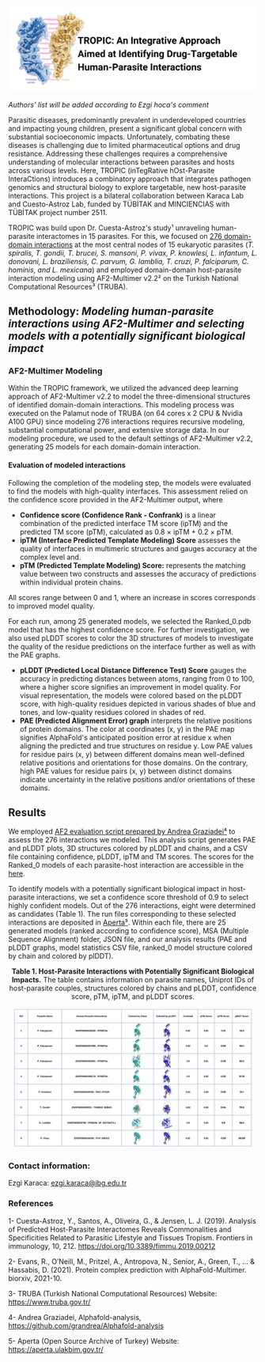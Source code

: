 <img width="1099" alt="github-title" src="Title-Tropic.png">

_Authors' list will be added according to Ezgi hoca's comment_



Parasitic diseases, predominantly prevalent in underdeveloped countries and impacting young children, present a significant global concern with substantial socioeconomic impacts. Unfortunately, combating these diseases is challenging due to limited pharmaceutical options and drug resistance. Addressing these challenges requires a comprehensive understanding of molecular interactions between parasites and hosts across various levels. Here, TROPIC (inTegRative hOst-Parasite InteraCtions) introduces a combinatory approach that integrates pathogen genomics and structural biology to explore targetable, new host-parasite interactions. This project is a bilateral collaboration between Karaca Lab and Cuesto-Astroz Lab, funded by TÜBİTAK and MINCIENCIAS with TÜBİTAK project number 2511.

TROPIC was build upon Dr. Cuesta-Astroz's study¹ unraveling human-parasite interactomes in 15 parasites. For this, we focused on [276 domain-domain interactions](https://github.com/beyzakaynarca/TROPIC/blob/main/Determined-human-parasite-interactions.txt) at the most central nodes of 15 eukaryotic parasites (_T. spiralis, T. gondii, T. brucei, S. mansoni, P. vivax, P. knowlesi, L. infantum, L. donovani, L. braziliensis, C. parvum, G. lamblia, T. cruzi, P. falciparum, C. hominis, and L. mexicana_) and employed domain-domain host-parasite interaction modeling using AF2-Multimer v2.2² on the Turkish National Computational Resources³ (TRUBA).

## Methodology: _Modeling human-parasite interactions using AF2-Multimer and selecting models with a potentially significant biological impact_

### AF2-Multimer Modeling

Within the TROPIC framework, we utilized the advanced deep learning approach of AF2-Multimer v2.2 to model the three-dimensional structures of identified domain-domain interactions. This modeling process was executed on the Palamut node of TRUBA (on 64 cores x 2 CPU & Nvidia A100 GPU) since modeling 276 interactions requires recursive modeling, substantial computational power, and extensive storage data. In our modeling procedure, we used to the default settings of AF2-Multimer v2.2, generating 25 models for each domain-domain interaction. 

#### Evaluation of modeled interactions

Following the completion of the modeling step, the models were evaluated to find the models with high-quality interfaces. This assessment relied on the confidence score provided in the AF2-Multimer output, where
- **Confidence score (Confidence Rank - Confrank)** is a linear combination of the predicted interface TM score (ipTM) and the predicted TM score (pTM), calculated as 0.8 × ipTM + 0.2 × pTM. 
- **ipTM (Interface Predicted Template Modeling) Score** assesses the quality of interfaces in multimeric structures and gauges accuracy at the complex level and. 
- **pTM (Predicted Template Modeling) Score:** represents the matching value between two constructs and assesses the accuracy of predictions within individual protein chains.

All scores range between 0 and 1, where an increase in scores corresponds to improved model quality.

For each run, among 25 generated models, we selected the Ranked_0.pdb model that has the highest confidence score. For further investigation, we also used pLDDT scores to color the 3D structures of models to investigate the quality of the residue predictions on the interface further as well as with the PAE graphs.

- **pLDDT (Predicted Local Distance Difference Test) Score** gauges the accuracy in predicting distances between atoms, ranging from 0 to 100, where a higher score signifies an improvement in model quality. For visual representation, the models were colored based on the pLDDT score, with high-quality residues depicted in various shades of blue and tones, and low-quality residues colored in shades of red.
- **PAE (Predicted Alignment Error) graph** interprets the relative positions of protein domains. The color at coordinates (x, y) in the PAE map signifies AlphaFold's anticipated position error at residue x when aligning the predicted and true structures on residue y.
Low PAE values for residue pairs (x, y) between different domains mean well-defined relative positions and orientations for those domains. On the contrary, high PAE values for residue pairs (x, y) between distinct domains indicate uncertainty in the relative positions and/or orientations of these domains.

## Results
We employed [AF2 evaluation script prepared by Andrea Graziadei⁴](https://github.com/grandrea/Alphafold-analysis) to assess the 276 interactions we modeled. This analysis script generates PAE and pLDDT plots, 3D structures colored by pLDDT and chains, and a CSV file containing confidence, pLDDT, ipTM and TM scores. The scores for the Ranked_0 models of each parasite-host interaction are accessible in the [here](TROPIC-AF2-results.csv).

To identify models with a potentially significant biological impact in host-parasite interactions, we set a confidence score threshold of 0.9 to select highly confident models. Out of the 276 interactions, eight were determined as candidates (Table 1). The run files corresponding to these selected interactions are deposited in [Aperta⁵](). Within each file, there are 25 generated models (ranked according to confidence score), MSA (Multiple Sequence Alignment) folder, JSON file, and our analysis results (PAE and pLDDT graphs, model statistics CSV file, ranked_0 model structure colored by chain and colored by plDDT).

<div align="center">

**Table 1. Host-Parasite Interactions with Potentially Significant Biological Impacts.** The table contains information on parasite names, Uniprot IDs of host-parasite couples, structures colored by chains and pLDDT, confidence score, pTM, ipTM, and pLDDT scores.

</div>

![tropic-final-candidates](tropic-final-candidates.jpeg)

### Contact information:

Ezgi Karaca: ezgi.karaca@ibg.edu.tr

### References
1- Cuesta-Astroz, Y., Santos, A., Oliveira, G., & Jensen, L. J. (2019). Analysis of Predicted Host-Parasite Interactomes Reveals Commonalities and Specificities Related to Parasitic Lifestyle and Tissues Tropism. Frontiers in immunology, 10, 212. https://doi.org/10.3389/fimmu.2019.00212

2- Evans, R., O’Neill, M., Pritzel, A., Antropova, N., Senior, A., Green, T., ... & Hassabis, D. (2021). Protein complex prediction with AlphaFold-Multimer. biorxiv, 2021-10.

3- TRUBA (Turkish National Computational Resources) Website: https://www.truba.gov.tr/

4- Andrea Graziadei, Alphafold-analysis, https://github.com/grandrea/Alphafold-analysis  

5- Aperta (Open Source Archive of Turkey) Website: https://aperta.ulakbim.gov.tr/
